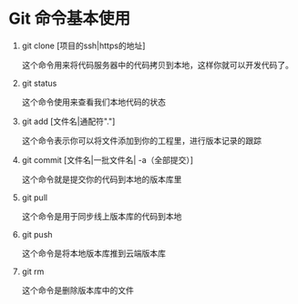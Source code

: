 Git 命令基本使用
====================

1. git clone [项目的ssh|https的地址]
	
	这个命令用来将代码服务器中的代码拷贝到本地，这样你就可以开发代码了。

2. git status

	这个命令使用来查看我们本地代码的状态

3. git add [文件名|通配符"."]

	这个命令表示你可以将文件添加到你的工程里，进行版本记录的跟踪
4. git commit [文件名|一批文件名| -a（全部提交）]

	这个命令就是提交你的代码到本地的版本库里

5. git pull

	这个命令是用于同步线上版本库的代码到本地
6. git push

	这个命令是将本地版本库推到云端版本库
7. git rm

	这个命令是删除版本库中的文件
